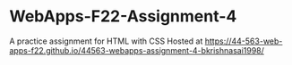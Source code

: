 # WebApps-F22-Assignment-4
A practice assignment for HTML with CSS
Hosted at https://44-563-web-apps-f22.github.io/44563-webapps-assignment-4-bkrishnasai1998/